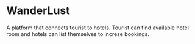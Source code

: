 # WanderLust
A platform that connects tourist to hotels. Tourist can find available hotel room and hotels can list themselves to increse bookings. 
